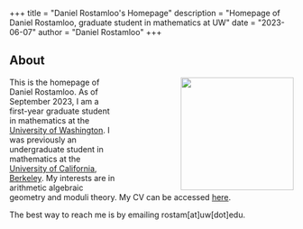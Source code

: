 +++
title = "Daniel Rostamloo's Homepage"
description = "Homepage of Daniel Rostamloo, graduate student in mathematics at UW"
date = "2023-06-07"
author = "Daniel Rostamloo"
+++

## About

<img align="right" style="margin-left: 7rem" width="200" src="/me.jpg">

This is the homepage of Daniel Rostamloo. As of September 2023, I am a first-year graduate student in mathematics at the [University of Washington](https://math.washington.edu). I was previously an undergraduate student in mathematics at the [University of California, Berkeley](https://math.berkeley.edu). My interests are in arithmetic algebraic geometry and moduli theory. My CV can be accessed [here](/CV.pdf). 

The best way to reach me is by emailing rostam[at]uw[dot]edu.

